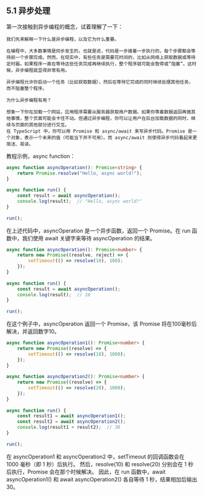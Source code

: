 ## 5.1 异步处理

第一次接触到异步编程的概念，试着理解了一下：
```
我们先来解释一下什么是异步编程，以及它为什么重要。

在编程中，大多数事情是同步发生的，也就是说，代码是一步接着一步执行的，每个步骤都会等待前一个步骤完成。然而，在现实中，有些任务是需要花时间的，比如从网络上获取数据或等待定时器。如果程序一直在等待这些任务完成再继续执行，整个程序就可能会暂停或“阻塞”。这时候，异步编程就显得非常有用。

异步编程允许你启动一个任务（比如获取数据），然后在等待它完成的同时继续处理其他任务，而不阻塞整个程序。

为什么异步编程有用？

想象一下你在加载一个网站，应用程序需要从服务器获取用户数据。如果你等着数据返回再做其他事情，整个页面可能会卡住不动。但通过异步编程，你可以让用户在后台加载数据的同时，继续与页面的其他部分进行交互。
在 TypeScript 中，你可以用 Promise 和 async/await 来写异步代码。Promise 是一个对象，表示一个未来的值（可能当下并不可用）。而 async/await 则使得异步代码看起来更简洁、易读。
```

教程示例，async function：
```typescript
async function asyncOperation(): Promise<string> {
    return Promise.resolve("Hello, async world!");
}
 
async function run() {
    const result = await asyncOperation();
    console.log(result);  // "Hello, async world!"
}
 
run();
```
在上述代码中，asyncOperation 是一个异步函数，返回一个 Promise。在 run 函数中，我们使用 await 关键字来等待 asyncOperation 的结果。

```typescript
async function asyncOperation(): Promise<number> {
    return new Promise((resolve, reject) => {
        setTimeout(() => resolve(10), 100);
    });
}
 
async function run() {
    const result = await asyncOperation();
    console.log(result);  // 10
}
 
run();
```
在这个例子中，asyncOperation 返回一个 Promise，该 Promise 将在100毫秒后解决，并返回数字10。


```typescript
async function asyncOperation1(): Promise<number> {
    return new Promise((resolve) => {
        setTimeout(() => resolve(10), 1000);
    });
}
 
async function asyncOperation2(): Promise<number> {
    return new Promise((resolve) => {
        setTimeout(() => resolve(20), 1000);
    });
}
 
async function run() {
    const result1 = await asyncOperation1();
    const result2 = await asyncOperation2();
    console.log(result1 + result2);  // 30
}
 
run();
```

在 asyncOperation1 和 asyncOperation2 中，setTimeout 的回调函数会在 1000 毫秒（即 1 秒）后执行。
然后，resolve(10) 和 resolve(20) 分别会在 1 秒后执行，Promise 会在那个时候解决。
因此，在 run 函数中，await asyncOperation1() 和 await asyncOperation2() 各自等待 1 秒，结果相加后输出 30。
